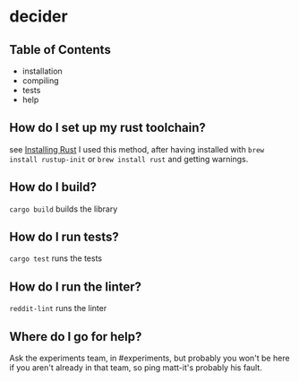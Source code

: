 # decider

## Table of Contents

- installation
- compiling
- tests
- help

<a name="installation"></a>

## How do I set up my rust toolchain?

see [Installing Rust](https://doc.rust-lang.org/book/ch01-01-installation.html#installation)
I used this method, after having installed with `brew install rustup-init` or `brew install rust` and getting warnings.

<a name="compiling"></a>

## How do I build?

`cargo build` builds the library

<a name="tests"></a>

## How do I run tests?

`cargo test` runs the tests

<a name="linter"></a>

## How do I run the linter?

`reddit-lint` runs the linter

<a name="help"></a>

## Where do I go for help?

Ask the experiments team, in #experiments, but probably you won't be here if you aren't already in that team, so ping matt-it's probably his fault.
